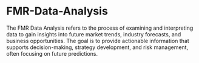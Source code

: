 # FMR-Data-Analysis
The FMR Data Analysis refers to the process of examining and interpreting data to gain insights into future market trends, industry forecasts, and business opportunities. The goal is to provide actionable information that supports decision-making, strategy development, and risk management, often focusing on future predictions. 
